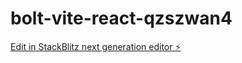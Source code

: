 # bolt-vite-react-qzszwan4

[Edit in StackBlitz next generation editor ⚡️](https://stackblitz.com/~/github.com/jonidelacrettaz/bolt-vite-react-qzszwan4)
